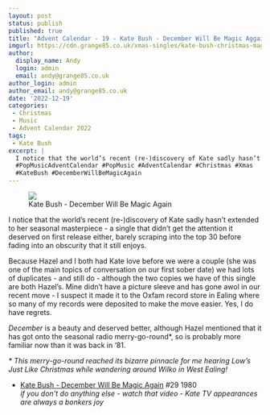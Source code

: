 ```yaml
---
layout: post
status: publish
published: true
title: "Advent Calendar - 19 - Kate Bush - December Will Be Magic Aggain"
imgurl: https://cdn.grange85.co.uk/xmas-singles/kate-bush-christmas-magic-sleeve.jpg
author:
  display_name: Andy
  login: admin
  email: andy@grange85.co.uk
author_login: admin
author_email: andy@grange85.co.uk
date: '2022-12-19'
categories:
 - Christmas
 - Music
 - Advent Calendar 2022
tags:
 - Kate Bush
excerpt: |
  I notice that the world’s recent (re-)discovery of Kate sadly hasn’t extended to her seasonal masterpiece - a single that didn’t get the attention it deserved on first release either, barely scraping into the top 30 before fading into an obscurity that it still enjoys.
  #PopMusicAdventCalendar #PopMusic #AdventCalendar #Christmas #Xmas
  #KateBush #DecemberWillBeMagicAgain
---
```

<figure class="aligncenter"><img src="https://cdn.grange85.co.uk/xmas-singles/kate-bush-christmas-magic-sleeve.jpg" class="img-responsive" /><figcaption>Kate Bush - December Will Be Magic Again</figcaption></figure>

I notice that the world’s recent (re-)discovery of Kate sadly hasn’t extended to her seasonal masterpiece - a single that didn’t get the attention it deserved on first release either, barely scraping into the top 30 before fading into an obscurity that it still enjoys.

Because Hazel and I both had Kate love before we were a couple (she was one of the main topics of conversation on our first sober date) we had lots of duplicates - and still do - although the two copies we have of this single are both Hazel’s. Mine didn’t have a picture sleeve and has gone awol in our recent move - I suspect it made it to the Oxfam record store in Ealing where so many of my records were deposited to make the move easier. Yes, I do have regrets.

_December_ is a beauty and deserved better, although Hazel mentioned that it has got onto the seasonal radio merry-go-round*, so is probably more familiar now than it was back in ‘81.

_* This merry-go-round reached its bizarre pinnacle for me hearing Low’s Just Like Christmas while wandering around Wilko in West Ealing!_

 - [Kate Bush - December Will Be Magic Again](https://www.youtube.com/watch?v=Mp8u0Eg94CM) #29 1980  
_if you don't do anything else - watch that video - Kate TV appearances are always a bonkers joy_

